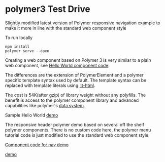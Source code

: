 # polymer3 Test Drive

Slightly modified latest version of Polymer responsive navigation example to make it more in line with the standard web component style

To run locally

```
npm install
polymer serve --open
```

Creating a web component based on Polymer 3 is very similar to a plain web component, see <a href="https://github.com/aaronhans/polymer3-test-drive/blob/master/src/hello-world.js">Hello World component code</a>.

The differences are the extension of PolymerElement and a polymer specific template syntax used by default. The template syntax can be replaced with template literals using <a href="https://github.com/PolymerLabs/lit-html/tree/next">lit-html</a>.

The cost is 54K(after gzip) of library weight without any polyfills. The benefit is access to the polymer component library and advanced capabilities like polymer's <a href="https://www.polymer-project.org/1.0/docs/devguide/data-system">data system</a>.

Sample Hello World <a href="https://aaronhans.github.io/polymer3-test-drive/hello-bundle.html">demo</a>

The responsive header polymer demo based on several off the shelf polymer components. There is no custom code here, the polymer menu tutorial code is just modified to use the standard web component style.

<a href="https://github.com/aaronhans/polymer3-test-drive/blob/master/src/zap-hello.js">Component code for nav demo</a>

<a href="https://aaronhans.github.io/polymer3-test-drive/index-bundle.html">demo</a>
